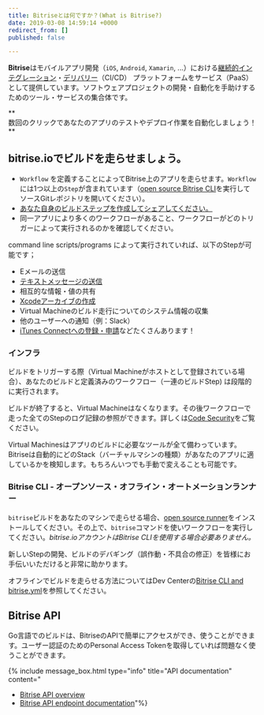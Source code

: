 ```yaml
---
title: Bitriseとは何ですか？(What is Bitrise?)
date: 2019-03-08 14:59:14 +0000
redirect_from: []
published: false

---
```

**Bitrise**はモバイルアプリ開発（`iOS`, `Android`, `Xamarin`, ...）における[継続的インテグレーション](https://en.wikipedia.org/wiki/Continuous_integration)・[デリバリー](https://en.wikipedia.org/wiki/Continuous_delivery)（CI/CD） プラットフォームをサービス（PaaS）として提供しています。ソフトウェアプロジェクトの開発・自動化を手助けするためのツール・サービスの集合体です。

\**  
数回のクリックであなたのアプリのテストやデプロイ作業を自動化しましょう！**

## 

## bitrise.io**でビルドを走らせましょう。**

* `Workflow` を定義することによってBitrise上のアプリを走らせます。`Workflow`には1つ以上の`Step`が含まれています（[open source Bitrise CLI](https://www.bitrise.io/cli)を実行してソースGitレポジトリを開いてください）。
* [あなた自身のビルドステップを作成してシェアしてください。](https://github.com/bitrise-steplib/step-template)
* 同一アプリにより多くのワークフローがあること、ワークフローがどのトリガーによって実行されるのかを確認してください。

command line scripts/programs によって実行されていれば、以下のStepが可能です；

* Eメールの送信
* [テキストメッセージの送信](https://github.com/bitrise-io/steps-sms-text-message)
* 相互的な情報・値の共有
* [Xcodeアーカイブの作成](https://github.com/bitrise-io/steps-xcode-archive)
* Virtual Machineのビルド走行についてのシステム情報の収集
* 他のユーザーへの通知（例：Slack）
* [iTunes Connectへの登録・申請](https://github.com/bitrise-io/steps-deploy-to-itunesconnect-deliver)などたくさんあります！

### インフラ

ビルドをトリガーする際（Virtual Machineがホストとして登録されている場合）、あなたのビルドと定義済みのワークフロー（一連のビルドStep) は段階的に実行されます。

ビルドが終了すると、Virtual Machineはなくなります。その後ワークフローで走った全てのStepのログ記録の参照ができます。詳しくは[Code Security](/getting-started/code-security)をご覧ください。

Virtual Machinesはアプリのビルドに必要なツールが全て備わっています。Bitriseは自動的にどのStack（バーチャルマシンの種類）があなたのアプリに適しているかを検知します。もちろんいつでも手動で変えることも可能です。

### Bitrise CLI - オープンソース・オフライン・オートメーションランナー

`bitrise`ビルドをあなたのマシンで走らせる場合、[open source runner](https://www.bitrise.io/cli)をインストールしてください。その上で、`bitrise`コマンドを使いワークフローを実行してください。_bitrise.ioアカウントはBitrise CLIを使用する場合必要ありません。_

新しいStepの開発、ビルドのデバギング（誤作動・不具合の修正）を皆様にお手伝いいただけると非常に助かります。

オフラインでビルドを走らせる方法についてはDev Centerの[Bitrise CLI and bitrise.yml](/bitrise-cli/index/)を参照してください。

## Bitrise API

Go言語でのビルドは、BitriseのAPIで簡単にアクセスができ、使うことができます。ユーザー認証のためのPersonal Access Tokenを取得していれば問題なく使うことができます。

{% include message_box.html type="info" title="API documentation" content="

* [Bitrise API overview](https://devcenter.bitrise.io/api/v0.1/)
* [Bitrise API endpoint documentation](https://api-docs.bitrise.io)"%}